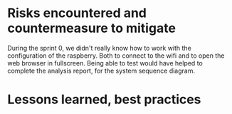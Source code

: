 # Risks encountered and countermeasure to mitigate

During the sprint 0, we didn't really know how to work with the configuration of the raspberry.
Both to connect to the wifi and to open the web browser in fullscreen.
Being able to test would have helped to complete the analysis report, for the system sequence diagram.

# Lessons learned, best practices
